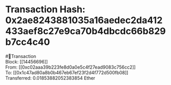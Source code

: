 
Transaction Hash: 0x2ae8243881035a16aedec2da412433aef8c27e9ca70b4dbcdc66b829b7cc4c40
====================================================================================
  
#💸Transaction  
Block: [[14456696]]  
From: [[0xc02aaa39b223fe8d0a0e5c4f27ead9083c756cc2]]  
To: [[0x1c47ad80a8b0b467eb67ef23f2d4f772d500fb08]]  
Transferred: 0.01853882052383854 Ether